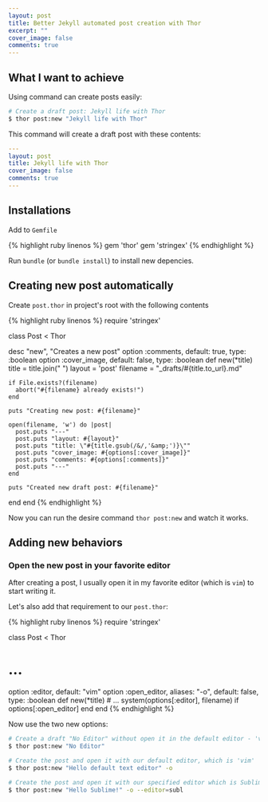 ```yaml
---
layout: post
title: Better Jekyll automated post creation with Thor
excerpt: ""
cover_image: false
comments: true
---
```


## What I want to achieve

Using command can create posts easily:

```sh
# Create a draft post: Jekyll life with Thor
$ thor post:new "Jekyll life with Thor"
```

This command will create a draft post with these contents:

```yaml
---
layout: post
title: Jekyll life with Thor
cover_image: false
comments: true
---
```

## Installations

Add to `Gemfile`

{% highlight ruby linenos %}
gem 'thor'
gem 'stringex'
{% endhighlight %}

Run `bundle` (or `bundle install`) to install new depencies.

## Creating new post automatically

Create `post.thor` in project's root with the following contents

{% highlight ruby linenos %}
require 'stringex'

class Post < Thor

  desc "new", "Creates a new post"
  option :comments, default: true, type: :boolean
  option :cover_image, default: false, type: :boolean
  def new(*title)
    title = title.join(" ")
    layout = 'post'
    filename = "_drafts/#{title.to_url}.md"

    if File.exists?(filename)
      abort("#{filename} already exists!")
    end

    puts "Creating new post: #{filename}"

    open(filename, 'w') do |post|
      post.puts "---"
      post.puts "layout: #{layout}"
      post.puts "title: \"#{title.gsub(/&/,'&amp;')}\""
      post.puts "cover_image: #{options[:cover_image]}"
      post.puts "comments: #{options[:comments]}"
      post.puts "---"
    end

    puts "Created new draft post: #{filename}"
  end
end
{% endhighlight %}

Now you can run the desire command `thor post:new` and watch it works.

## Adding new behaviors

### Open the new post in your favorite editor

After creating a post, I usually open it in my favorite editor (which is `vim`) to start writing it.

Let's also add that requirement to our `post.thor`:

{% highlight ruby linenos %}
require 'stringex'

class Post < Thor

  # ...
  option :editor, default: "vim"
  option :open_editor, aliases: "-o", default: false, type: :boolean
  def new(*title)
    # ...
    system(options[:editor], filename) if options[:open_editor]
  end
end
{% endhighlight %}

Now use the two new options:

```sh
# Create a draft "No Editor" without open it in the default editor - 'vim'
$ thor post:new "No Editor"

# Create the post and open it with our default editor, which is 'vim'
$ thor post:new "Hello default text editor" -o

# Create the post and open it with our specified editor which is Sublime Text 2
$ thor post:new "Hello Sublime!" -o --editor=subl
```
